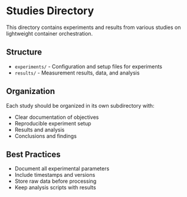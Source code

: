 # Studies Directory

This directory contains experiments and results from various studies on lightweight container orchestration.

## Structure

- `experiments/` - Configuration and setup files for experiments
- `results/` - Measurement results, data, and analysis

## Organization

Each study should be organized in its own subdirectory with:
- Clear documentation of objectives
- Reproducible experiment setup
- Results and analysis
- Conclusions and findings

## Best Practices

- Document all experimental parameters
- Include timestamps and versions
- Store raw data before processing
- Keep analysis scripts with results
